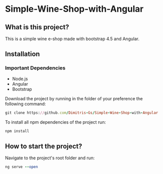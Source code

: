 # Simple-Wine-Shop-with-Angular

## What is this project?
This is a simple wine e-shop made with bootstrap 4.5 and Angular.
## Installation
### Important Dependencies
* Node.js
* Angular
* Bootstrap

Download the project by running in the folder of your preference the following command:
```ruby
git clone https://github.com/Dimitris-Gs/Simple-Wine-Shop-with-Angular.git
```

To install all npm dependencies of the project run:
```ruby
npm install
```

## How to start the project?
Navigate to the project's root folder and run:
```ruby
ng serve --open
```